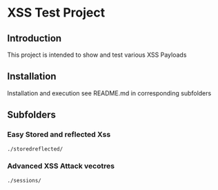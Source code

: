 # XSS Test Project

## Introduction

This project is intended to show and test various XSS Payloads

## Installation

Installation and execution see README.md in corresponding subfolders

## Subfolders

### Easy Stored and reflected Xss

`./storedreflected/`

### Advanced XSS Attack vecotres
`./sessions/`

